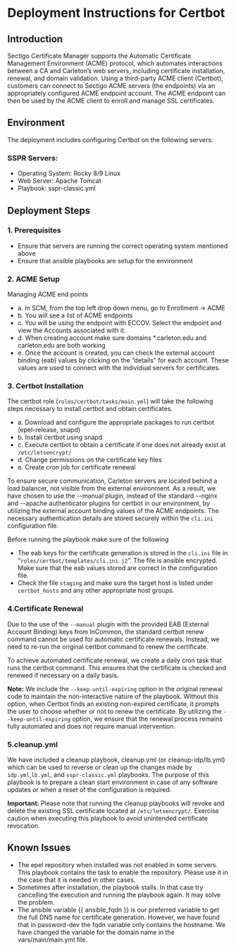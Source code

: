 # Deployment Instructions for Certbot

## Introduction
Sectigo Certificate Manager supports the Automatic Certificate Management Environment (ACME) protocol, which automates interactions between a CA and Carleton’s web servers, including certificate installation, renewal, and domain validation. Using a third-party ACME client (Certbot), customers can connect to Sectigo ACME servers (the endpoints) via an appropriately configured ACME endpoint account. The ACME endpoint can then be used by the ACME client to enroll and manage SSL certificates.

## Environment
The deployment includes configuring Certbot on the following servers:
### SSPR Servers:
- Operating System: Rocky 8/9 Linux
- Web Server: Apache Tomcat
- Playbook: sspr-classic.yml
## Deployment Steps
### 1. Prerequisites
- Ensure that servers are running the correct operating system mentioned above
- Ensure that ansible playbooks are setup for the environment
### 2. ACME Setup
Managing ACME end points
- a. In SCM, from the top left drop down menu, go to Enrollment -> ACME
- b. You will see a list of ACME endpoints
- c. You will be using the endpoint with ECCOV. Select the endpoint and view the Accounts associated with it.
- d. When creating account make sure domains \*.carleton.edu and carleton.edu are both working
- e. Once the account is created, you can check the external account binding (eab) values by clicking on the “details” for each account. These values are used to connect with the individual servers for certificates.
### 3. Certbot Installation
The certbot role (`roles/certbot/tasks/main.yml`) will take the following steps necessary to install certbot and obtain certificates.
- a. Download and configure the appropriate packages to run certbot (epel-release, snapd)
- b. Install certbot using snapd
- c. Execute certbot to obtain a certificate if one does not already exist  at `/etc/letsencrypt/`
- d. Change permissions on the certificate key files
- e. Create cron job for certificate renewal

To ensure secure communication, Carleton servers are located behind a load balancer,
not visible from the external environment. As a result, we have chosen to use the
--manual plugin, instead of the standard --nginx and --apache authenticator plugins for
certbot in our environment, by utilizing the external account binding values of the ACME
endpoints. The necessary authentication details are stored securely within the `cli.ini`
configuration file.

Before running the playbook make sure of the following
- The eab keys for the certificate generation is stored in the `cli.ini` file in “`roles/certbot/templates/cli.ini.j2`”. The file is ansible encrypted. Make sure that the eab values stored are correct in the configuration file.
- Check the file `staging` and make sure the target host is listed under `certbot_hosts` and any other appropriate host groups.
### 4.Certificate Renewal
Due to the use of the `--manual` plugin with the provided EAB (External Account Binding) keys from InCommon, the standard certbot renew command cannot be used for automatic certificate renewals. Instead, we need to re-run the original certbot command to renew the certificate.

To achieve automated certificate renewal, we create a daily cron task that runs the certbot command. This ensures that the certificate is checked and renewed if necessary on a daily basis.

**Note:** We include the `--keep-until-expiring` option in the original renewal code to maintain the non-interactive nature of the playbook. Without this option, when Certbot finds an existing non-expired certificate, it prompts the user to choose whether or not to renew the certificate. By utilizing the `--keep-until-expiring` option, we ensure that the renewal process remains fully automated and does not require manual intervention.
### 5.cleanup.yml
We have included a cleanup playbook, cleanup.yml (or cleanup-idp/lb.yml) which can be used to reverse or clean up the changes made by `idp.yml`,`lb.yml`, and `sspr-classic.yml` playbooks. The purpose of
this playbook is to prepare a clean start environment in case of any software updates or when a reset of the configuration is required.

**Important:** Please note that running the cleanup playbooks will revoke and delete the
existing SSL certificate located at `/etc/letsencrypt/`. Exercise caution when executing this playbook to avoid unintended certificate revocation.

## Known Issues
- The epel repository when installed was not enabled in some servers. This playbook contains the task to enable the repository. Please use it in the case that it is needed in other cases.
- Sometimes after installation, the playbook stalls. In that case try cancelling the execution and running the playbook again. It may solve the problem.
- The ansible variable {{ ansible\_fqdn }} is our preferred variable to get the full DNS name for certificate generation. However, we have found that in password-dev the fqdn variable only contains the hostname. We have changed the variable for the domain name in the vars/main/main.yml file.
 
